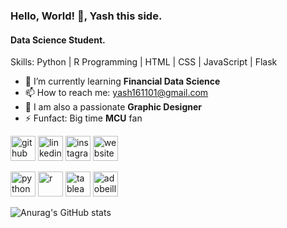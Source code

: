 ### Hello, World! 👋, Yash this side.
#### Data Science Student.

Skills: Python | R Programming | HTML | CSS | JavaScript | Flask 

- 🌱 I’m currently learning **Financial Data Science** 
- 📫 How to reach me: yash161101@gmail.com 
- 📐 I am also a passionate **Graphic Designer**
- ⚡ Funfact: Big time **MCU** fan 


[<img src='https://cdn.jsdelivr.net/npm/simple-icons@3.0.1/icons/github.svg' alt='github' height='40'>](https://github.com/yash161101)  [<img src='https://cdn.jsdelivr.net/npm/simple-icons@3.0.1/icons/linkedin.svg' alt='linkedin' height='40'>](https://www.linkedin.com/in/https://www.linkedin.com/in/yash-shah161101//)  [<img src='https://cdn.jsdelivr.net/npm/simple-icons@3.0.1/icons/instagram.svg' alt='instagram' height='40'>](https://www.instagram.com/https://www.instagram.com/_yaaaashh_//)  [<img src='https://cdn.jsdelivr.net/npm/simple-icons@3.0.1/icons/icloud.svg' alt='website' height='40'>](https://dataphrase.github.io/)  

[<img src='https://cdn.jsdelivr.net/npm/simple-icons@3.0.1/icons/python.svg' alt='python' height='40'>](https://www.python.org/)  [<img src='https://cdn.jsdelivr.net/npm/simple-icons@3.0.1/icons/r.svg' alt='r' height='40'>](https://www.r-project.org/)  [<img src='https://cdn.jsdelivr.net/npm/simple-icons@3.0.1/icons/tableau.svg' alt='tableau' height='40'>](https://www.tableau.com/)  [<img src='https://cdn.jsdelivr.net/npm/simple-icons@3.0.1/icons/adobeillustrator.svg' alt='adobeillustrator' height='40'>](https://www.adobe.com/in/products/illustrator.html?sdid=SBNHMR64&mv=search&ef_id=Cj0KCQjwyZmEBhCpARIsALIzmnKwmboIpUk-GJ10TOjeE58dg3YfsM90iC_gmjvUafBp-8m6JusiR1YaAgCxEALw_wcB:G:s&s_kwcid=AL!3085!3!248235017693!e!!g!!adobe%20illustrator!221172068!17525759228&gclid=Cj0KCQjwyZmEBhCpARIsALIzmnKwmboIpUk-GJ10TOjeE58dg3YfsM90iC_gmjvUafBp-8m6JusiR1YaAgCxEALw_wcB)  

![Anurag's GitHub stats](https://github-readme-stats.vercel.app/api?username=yash161101&show_icons=true&theme=dark)
